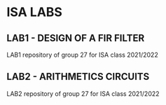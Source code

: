 # ISA LABS

## LAB1 - DESIGN OF A FIR FILTER

LAB1 repository of group 27 for ISA class 2021/2022

## LAB2 - ARITHMETICS CIRCUITS

LAB2 repository of group 27 for ISA class 2021/2022
